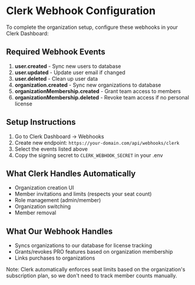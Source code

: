 # Clerk Webhook Configuration

To complete the organization setup, configure these webhooks in your Clerk Dashboard:

## Required Webhook Events

1. **user.created** - Sync new users to database
2. **user.updated** - Update user email if changed
3. **user.deleted** - Clean up user data
4. **organization.created** - Sync new organizations to database
5. **organizationMembership.created** - Grant team access to members
6. **organizationMembership.deleted** - Revoke team access if no personal license

## Setup Instructions

1. Go to Clerk Dashboard → Webhooks
2. Create new endpoint: `https://your-domain.com/api/webhooks/clerk`
3. Select the events listed above
4. Copy the signing secret to `CLERK_WEBHOOK_SECRET` in your .env

## What Clerk Handles Automatically

- Organization creation UI
- Member invitations and limits (respects your seat count)
- Role management (admin/member)
- Organization switching
- Member removal

## What Our Webhook Handles

- Syncs organizations to our database for license tracking
- Grants/revokes PRO features based on organization membership
- Links purchases to organizations

Note: Clerk automatically enforces seat limits based on the organization's subscription plan, so we don't need to track member counts manually.